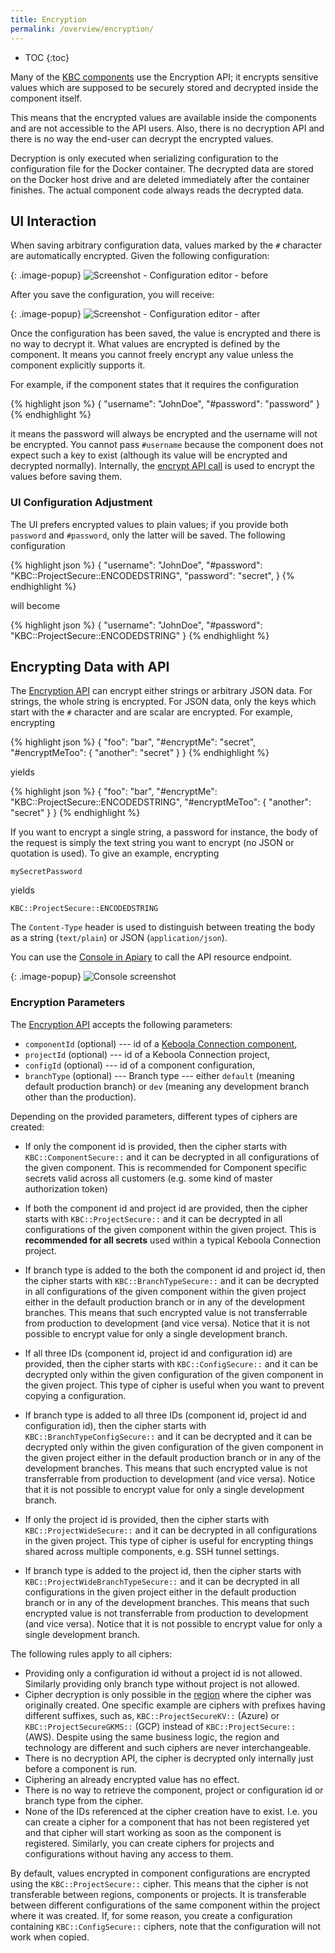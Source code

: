 ```yaml
---
title: Encryption
permalink: /overview/encryption/
---
```


* TOC
{:toc}

Many of the [KBC components](/overview/) use the Encryption API; it encrypts sensitive values
which are supposed to be securely stored and decrypted inside the component itself.

This means that the encrypted values are available inside the components and are not accessible
to the API users. Also, there is no decryption API and there is no way the end-user can decrypt
the encrypted values.

Decryption is only executed when serializing configuration to the configuration file for
the Docker container. The decrypted data are stored on the Docker host drive and are
deleted immediately after the container finishes. The actual component code always reads
the decrypted data.

## UI Interaction
When saving arbitrary configuration data, values marked by the `#` character are automatically encrypted.
Given the following configuration:

{: .image-popup}
![Screenshot - Configuration editor - before](/overview/encryption-1.png)

After you save the configuration, you will receive:

{: .image-popup}
![Screenshot - Configuration editor - after](/overview/encryption-2.png)

Once the configuration has been saved, the value is encrypted and there is no way to decrypt it.
What values are encrypted is defined by the component. It means you cannot freely encrypt any
value unless the component explicitly supports it.

For example, if the component states that it requires the configuration

{% highlight json %}
{
    "username": "JohnDoe",
    "#password": "password"
}
{% endhighlight %}

it means the password will always be encrypted and the username will not be encrypted. You
cannot pass `#username` because the component does not expect such a key to exist
(although its value will be encrypted and decrypted normally). Internally, the
[encrypt API call](#encrypting-data-with-api) is used to encrypt the values before saving them.

### UI Configuration Adjustment
The UI prefers encrypted values to plain values; if you provide both `password` and `#password`, only the latter will be saved.
The following configuration

{% highlight json %}
{
    "username": "JohnDoe",
    "#password": "KBC::ProjectSecure::ENCODEDSTRING",
    "password": "secret",
}
{% endhighlight %}

will become

{% highlight json %}
{
    "username": "JohnDoe",
    "#password": "KBC::ProjectSecure::ENCODEDSTRING"
}
{% endhighlight %}

## Encrypting Data with API
The [Encryption API](https://keboolaencryption.docs.apiary.io/#reference/encrypt/encryption/encrypt-data) can encrypt
either strings or arbitrary JSON data. For strings, the whole string is encrypted. For JSON data,
only the keys which start with the `#` character and are scalar are encrypted. For example, encrypting

{% highlight json %}
{
    "foo": "bar",
    "#encryptMe": "secret",
    "#encryptMeToo": {
        "another": "secret"
    }
}
{% endhighlight %}

yields

{% highlight json %}
{
    "foo": "bar",
    "#encryptMe": "KBC::ProjectSecure::ENCODEDSTRING",
    "#encryptMeToo": {
        "another": "secret"
    }
}
{% endhighlight %}

If you want to encrypt a single string, a password for instance, the body of the request is simply the text string
you want to encrypt (no JSON or quotation is used). To give an example, encrypting

    mySecretPassword

yields

    KBC::ProjectSecure::ENCODEDSTRING

The `Content-Type` header is used to distinguish between treating the body as a string (`text/plain`) or JSON (`application/json`).

You can use the [Console in Apiary](https://keboolaencryption.docs.apiary.io/#reference/encrypt/encryption/encrypt-data?console=1) to
call the API resource endpoint.

{: .image-popup}
![Console screenshot](/overview/encryption-console.png)

### Encryption Parameters
The [Encryption API](https://keboolaencryption.docs.apiary.io/#reference/encrypt/encryption/encrypt-data)
accepts the following parameters:

- `componentId` (optional) --- id of a [Keboola Connection component](/extend/component/tutorial/#creating-a-component),
- `projectId` (optional) --- id of a Keboola Connection project,
- `configId` (optional) --- id of a component configuration,
- `branchType` (optional) --- Branch type --- either `default` (meaning default production branch) or `dev` (meaning any development branch other than the production).

Depending on the provided parameters, different types of ciphers are created:

- If only the component id is provided, then the cipher starts with `KBC::ComponentSecure::` and it can be
decrypted in all configurations of the given component. This is recommended for Component specific secrets 
valid across all customers (e.g. some kind of master authorization token)

- If both the component id and project id are provided, then the cipher starts with `KBC::ProjectSecure::` and it
can be decrypted in all configurations of the given component within the given project. This is **recommended for all secrets** 
used within a typical Keboola Connection project.

- If branch type is added to the both the component id and project id, then the cipher starts with `KBC::BranchTypeSecure::` and it
can be decrypted in all configurations of the given component within the given project either in the default production branch or in any of 
the development branches. This means that such encrypted value is not transferrable from production to development (and vice versa).
Notice that it is not possible to encrypt value for only a single development branch.

- If all three IDs (component id, project id and configuration id) are provided, then the cipher starts with
`KBC::ConfigSecure::` and it can be decrypted only within the given configuration of the given component in the given project.
This type of cipher is useful when you want to prevent copying a configuration.

- If branch type is added to all three IDs (component id, project id and configuration id), then the cipher starts with `KBC::BranchTypeConfigSecure::` and it
can be decrypted and it can be decrypted only within the given configuration of the given component in the given project either in the default production 
branch or in any of the development branches. This means that such encrypted value is not transferrable from production to development (and vice versa).
Notice that it is not possible to encrypt value for only a single development branch.

- If only the project id is provided, then the cipher starts with `KBC::ProjectWideSecure::` and it can be
decrypted in all configurations in the given project. This type of cipher is useful for encrypting things shared across multiple 
components, e.g. SSH tunnel settings.

- If branch type is added to the project id, then the cipher starts with `KBC::ProjectWideBranchTypeSecure::` and it can be
decrypted in all configurations in the given project either in the default production 
branch or in any of the development branches. This means that such encrypted value is not transferrable from production to development (and vice versa).
Notice that it is not possible to encrypt value for only a single development branch. 

The following rules apply to all ciphers:

- Providing only a configuration id without a project id is not allowed. Similarly providing only branch type without project is not allowed.
- Cipher decryption is only possible in the [region](/overview/api/#regions-and-endpoints) where the cipher was originally created. One specific example are ciphers with prefixes having different suffixes, such as, `KBC::ProjectSecureKV::` (Azure) or `KBC::ProjectSecureGKMS::` (GCP) instead of `KBC::ProjectSecure::` (AWS). Despite using the same business logic, the region and technology are different and such ciphers are never interchangeable.
- There is no decryption API, the cipher is decrypted only internally just before a component is run.
- Ciphering an already encrypted value has no effect.
- There is no way to retrieve the component, project or configuration id or branch type from the cipher.
- None of the IDs referenced at the cipher creation have to exist. I.e. you can create a cipher for a component that has not been registered yet and that cipher will start working as soon as the component is registered. Similarly, you can create ciphers for projects and configurations without having any access to them.

By default, values encrypted in component configurations are encrypted using the `KBC::ProjectSecure::` cipher.
This means that the cipher is not transferable between regions, components or projects. It is transferable
between different configurations of the same component within the project where it was created. If, for some
reason, you create a configuration containing `KBC::ConfigSecure::` ciphers, note that the configuration will not work when copied.
